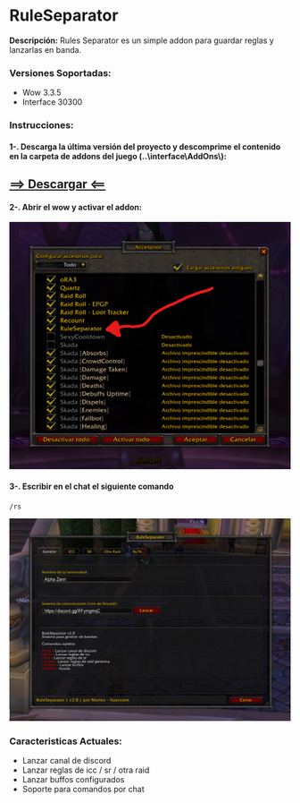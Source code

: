 # RuleSeparator

**Descripción:** Rules Separator es un simple addon para guardar reglas y lanzarlas en banda. 


### Versiones Soportadas:
- Wow 3.3.5
- Interface 30300

### Instrucciones:

#### 1-. Descarga la última versión del proyecto y descomprime el contenido en la carpeta de addons del juego (..\interface\AddOns\\):
## [==> Descargar <==](https://github.com/luispastendev/RuleSeparator/releases/download/v1.1/RuleSeparator.zip)

#### 2-. Abrir el wow y activar el addon:
![Activar addon](/screenshots/img1.png "Activar Addon")

#### 3-. Escribir en el chat el siguiente comando
```
/rs
```
![Mostrar addon](/screenshots/img2.jpg "Mostrar Addon")


### Caracteristicas Actuales:
- Lanzar canal de discord
- Lanzar reglas de icc / sr / otra raid
- Lanzar buffos configurados
- Soporte para comandos por chat
